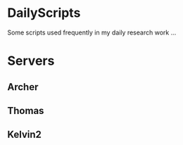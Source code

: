 # DailyScripts
Some scripts used frequently in my daily research work ...

# Servers

## Archer

## Thomas

## Kelvin2
